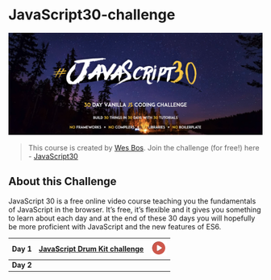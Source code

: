 # JavaScript30-challenge

![Javascript challenge Logo](/images/header.png)

> This course is created by [Wes Bos](https://wesbos.com/). Join the challenge (for free!) here - [JavaScript30](https://javascript30.com/)

## About this Challenge
JavaScript 30 is a free online video course teaching you the fundamentals of JavaScript in the browser. It’s free, it’s flexible and it gives you something to learn about each day and at the end of these 30 days you will hopefully be more proficient with JavaScript and the new features of ES6.

|**Day 1**|[JavaScript Drum Kit challenge](https://github.com/vaibhavsingh97/JavaScript30-challenge/tree/master/challenges/01%20-%20JavaScript%20Drum%20Kit)| [![Day 1 demo gif](/images/play.png)](https://vaibhavsingh97.com/JavaScript30-challenge/challenges/01%20-%20JavaScript%20Drum%20Kit/index.html) |
|---|---|---|
|**Day 2**|   |   |
